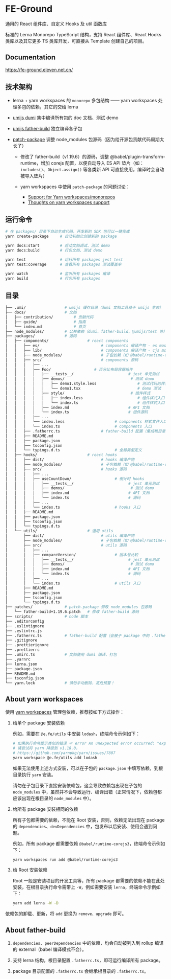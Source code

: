 # FE-Ground

通用的 React 组件库、自定义 Hooks 及 util 函数库

标准的 Lerna Monorepo TypeScript 结构，支持 React 组件库、React Hooks 类库以及其它更多 TS 类库开发，可直接从 Template 创建自己的项目。

## Documentation

https://fe-ground.eleven.net.cn/

## 技术架构

- lerna + yarn workspaces 的 `monorepo` 多包结构 —— yarn workspaces 处理多包的依赖，其它的交给 lerna
- [umijs dumi](https://d.umijs.org/zh-CN/) 集中编译所有包的 doc 文档、测试 demo
- [umijs father-build](https://github.com/umijs/father) 独立编译各子包
- [patch-package](https://github.com/ds300/patch-package) 调整 node_modules 包源码（因为给开源包贡献代码周期太长了）

  - 修改了 father-build（v1.19.6）的源码，调整 @babel/plugin-transform-runtime，增加 corejs 配置，以便自动导入 ES API 垫片（如：`includes()`、`Object.assign()` 等各类新 API 可直接使用，编译时会自动被导入垫片）

  - yarn workspaces 中使用 `patch-package` 的问题讨论：

    - [Support for Yarn workspaces/monorepos](https://github.com/ds300/patch-package/issues/42)
    - [Thoughts on yarn workspaces support](https://github.com/ds300/patch-package/issues/132)

## 运行命令

```bash
# 在 packages/ 目录下自动生成代码，开发新的 SDK 包可以一键完成
yarn create-package     # 自动初始化创建新的 package

yarn docs:start         # 启动文档调试、测试 demo
yarn docs:build         # 打包文档、测试 demo

yarn test               # 运行所有 packages jest test
yarn test:coverage      # 查看所有 packages 测试覆盖率

yarn watch              # 监听所有 packages 编译
yarn build              # 打包所有 packages
```

## 目录

```bash
├── .umi/                 # umijs 缓存目录（dumi 文档工具基于 umijs 生态）
├── docs/                 # 文档
│   ├── contribution/         # 贡献代码
│   ├── guide/                # 指南
│   └── index.md              # 首页
├── node_modules/         # 公共依赖（dumi、father-build、@umijs/test 等）
├── packages/             # 源码
│   ├── components/                 # react components
│   │   ├── es/                           # components 编译产物 - es modules
│   │   ├── lib/                          # components 编译产物 - cjs modules
│   │   ├── node_modules/                 # 子包依赖（如 @babel/runtime-corejs3 等）
│   │   ├── src/                          # components 源码
│   │   │   ├── ...
│   │   │   ├── Foo/                   # 百分比布局容器组件
│   │   │   │   ├── __tests__/                        # jest 单元测试
│   │   │   │   ├── demos/                             # 测试 demo
│   │   │   │   │   ├── demo1.style.less                  # 测试代码的样式
│   │   │   │   │   └── demo1.tsx                         # demo 测试
│   │   │   │   ├── style/                             # 组件样式
│   │   │   │   │   ├── index.less                        # 组件样式入口（less）
│   │   │   │   │   └── index.ts                          # 组件样式入口（ts）
│   │   │   │   ├── index.md                          # API 文档
│   │   │   │   └── index.ts                          # 组件源码
│   │   │   ├── ...
│   │   │   └── index.less                      # components 样式文件入口
│   │   │   └── index.ts                        # components 入口
│   │   ├── .fatherrc.ts                  # father-build 配置（集成根目录的 .fatherrc.ts 配置）
│   │   ├── README.md
│   │   ├── package.json
│   │   ├── tsconfig.json
│   │   └── typings.d.ts                        # 全局类型定义
│   ├── hooks/                      # react hooks
│   │   ├── dist/                         # hooks 编译产物
│   │   ├── node_modules/                 # 子包依赖（如 @babel/runtime-corejs3 等）
│   │   ├── src/                          # hooks 源码
│   │   │   ├── ...
│   │   │   ├── useCountDown/                   # 倒计时 hooks
│   │   │   │   ├── __tests__/                        # jest 单元测试
│   │   │   │   ├── demos/                             # 测试 demo
│   │   │   │   ├── index.md                          # API 文档
│   │   │   │   └── index.ts                          # 源码
│   │   │   ├── ...
│   │   │   └── index.ts                        # hooks 入口
│   │   ├── README.md
│   │   ├── package.json
│   │   ├── tsconfig.json
│   │   └── typings.d.ts
│   └── utils/                      # 通用 utils
│       ├── dist/                         # utils 编译产物
│       ├── node_modules/                 # 子包依赖（如 @babel/runtime-corejs3 等）
│       ├── src/                          # utils 源码
│       │   ├── ...
│       │   ├── compareVersion/                 # 版本号比较
│       │   │   ├── __tests__/                        # jest 单元测试
│       │   │   ├── demos/                             # 测试 demo
│       │   │   ├── index.md                          # API 文档
│       │   │   └── index.ts                          # 源码
│       │   ├── ...
│       │   └── index.ts                        # utils 入口
│       ├── README.md
│       ├── package.json
│       ├── tsconfig.json
│       └── typings.d.ts
├── patches/              # patch-package 修改 node_modules 包源码
│   └── father-build+1.19.6.patch   # 修改 father-build 源码
├── scripts/              # node 脚本
├── .editorconfig
├── .eslintignore
├── .eslintrc.js
├── .fatherrc.ts          # father-build 配置（会被子 package 中的 .fatherrc.ts 继承）
├── .gitignore
├── .prettierignore
├── .prettierrc
├── .umirc.ts             # 文档使用 dumi 编译、打包
├── .yarnrc
├── lerna.json
├── package.json
├── README.md
├── tsconfig.json
└── yarn.lock             # 请勿手动删除，高危预警！
```

## About yarn workspaces

使用 [yarn workspaces](https://classic.yarnpkg.com/en/docs/workspaces) 管理包依赖，推荐按如下方式操作：

1. 给单个 package 安装依赖

   例如，需要在 `@e.fe/utils` 中安装 `lodash`，终端命令示例如下：

   ```bash
   # 如果执行命令提示类似的错误 ☞ error An unexpected error occurred: "expected workspace package to exist for \"@babel/template\"".
   # 请尝试将 yarn 降级到 v1.18.0，
   # https://github.com/yarnpkg/yarn/issues/7807
   yarn workspace @e.fe/utils add lodash
   ```

   如果无法使用上述方式安装，可以在子包的 `package.json` 中填写依赖，到根目录执行 `yarn` 安装。

   请勿在子包目录下直接安装依赖包，这会导致依赖包出现在子包的 `node_modules` 中，虽然并不会导致运行、编译出错（正常情况下，依赖包都应该出现在根目录的 `node_modules` 中）。

2. 给所有 package 安装相同的依赖

   所有子包都需要的依赖，不能在 Root 安装，否则，依赖无法出现在 package 的 `dependencies`、`devDependencies` 中，包发布以后安装、使用会遇到问题。

   例如，所有 package 都需要依赖 `@babel/runtime-corejs3`，终端命令示例如下：

   ```bash
   yarn workspaces run add @babel/runtime-corejs3
   ```

3. 给 Root 安装依赖

   Root 一般是安装项目的开发工具等，所有 package 都需要的依赖不能在此处安装，在根目录执行命令需带上 `-W`，例如需要安装 `lerna`，终端命令示例如下：

   ```bash
   yarn add lerna -W -D
   ```

依赖包的卸载、更新，将 `add` 更换为 `remove、upgrade` 即可。

## About father-build

1. `dependencies`、`peerDependencies` 中的依赖，均会自动被列入到 rollup 编译的 external（babel 编译模式不会）。

2. 支持 lerna 结构，根目录配置 `.fatherrc.ts`，即可运行编译所有 package。

3. package 目录配置的 `.fatherrc.ts` 会继承根目录的 `.fatherrc.ts`。
